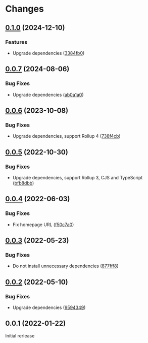 # Changes

## [0.1.0](https://github.com/prantlf/rollup-plugin-shebang-bin/compare/v0.0.7...v0.1.0) (2024-12-10)

### Features

* Upgrade dependencies ([3384fb0](https://github.com/prantlf/rollup-plugin-shebang-bin/commit/3384fb00cf6ad36d47988f06e2477353a07d6d45))

## [0.0.7](https://github.com/prantlf/rollup-plugin-shebang-bin/compare/v0.0.6...v0.0.7) (2024-08-06)

### Bug Fixes

* Upgrade dependencies ([ab0a1a0](https://github.com/prantlf/rollup-plugin-shebang-bin/commit/ab0a1a0a0ac0c135110ed7628cee81ca0cf25806))

## [0.0.6](https://github.com/prantlf/rollup-plugin-shebang-bin/compare/v0.0.5...v0.0.6) (2023-10-08)

### Bug Fixes

* Upgrade dependencies, support Rollup 4 ([738f4cb](https://github.com/prantlf/rollup-plugin-shebang-bin/commit/738f4cbf936e20ca116d355a73ddf6c2ca5f2fc0))

## [0.0.5](https://github.com/prantlf/rollup-plugin-shebang-bin/compare/v0.0.4...v0.0.5) (2022-10-30)

### Bug Fixes

* Upgrade dependencies, support Rollup 3, CJS and TypeScript ([bfb8dbb](https://github.com/prantlf/rollup-plugin-shebang-bin/commit/bfb8dbb71b9bbb1146e50f5e980666fe936f7551))

## [0.0.4](https://github.com/prantlf/rollup-plugin-shebang-bin/compare/v0.0.3...v0.0.4) (2022-06-03)

### Bug Fixes

* Fix homepage URL ([f50c7a0](https://github.com/prantlf/rollup-plugin-shebang-bin/commit/f50c7a083dbe7e6348861a7f0f430e64778d9d3f))

## [0.0.3](https://github.com/prantlf/rollup-plugin-shebang-bin/compare/v0.0.2...v0.0.3) (2022-05-23)

### Bug Fixes

* Do not install unnecessary dependencies ([877fff8](https://github.com/prantlf/rollup-plugin-shebang-bin/commit/877fff869bbe3d622bad4df300eb69b1798c67e9))

## [0.0.2](https://github.com/prantlf/rollup-plugin-shebang-bin/compare/v0.0.1...v0.0.2) (2022-05-10)

### Bug Fixes

* Upgrade dependencies ([9594349](https://github.com/prantlf/rollup-plugin-shebang-bin/commit/95943495c07dab2972897f4f86e168071c950525))

## 0.0.1 (2022-01-22)

Initial rerlease
